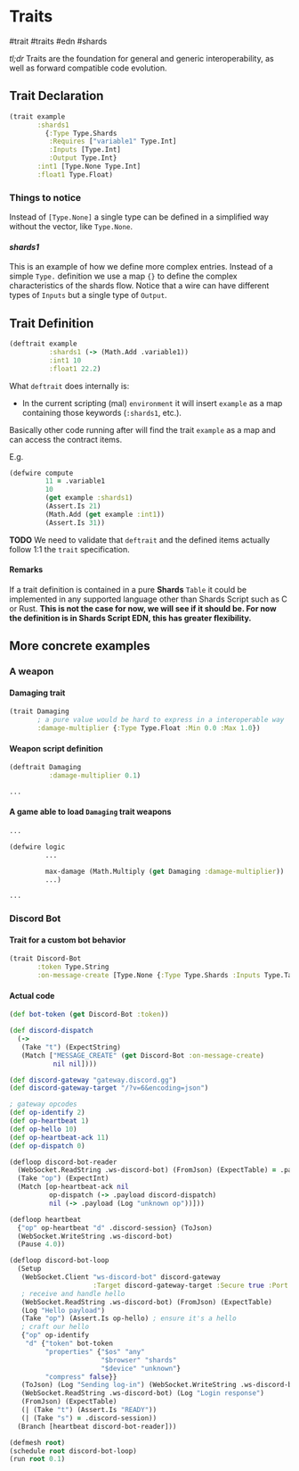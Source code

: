 # Traits
#trait #traits #edn #shards

*tl;dr*
Traits are the foundation for general and generic interoperability, as well as forward compatible code evolution.

## Trait Declaration
```clojure
(trait example
       :shards1
         {:Type Type.Shards
          :Requires ["variable1" Type.Int]
          :Inputs [Type.Int]
          :Output Type.Int}
       :int1 [Type.None Type.Int]
       :float1 Type.Float)
```

### Things to notice
Instead of `[Type.None]` a single type can be defined in a simplified way without the vector, like `Type.None`.
#### *shards1*
This is an example of how we define more complex entries.
Instead of a simple `Type.` definition we use a map `{}` to define the complex characteristics of the shards flow.
Notice that a wire can have different types of `Inputs` but a single type of `Output`.
## Trait Definition
```clojure
(deftrait example
          :shards1 (-> (Math.Add .variable1))
          :int1 10
          :float1 22.2)
```
What `deftrait` does internally is:
* In the current scripting (mal) `environment` it will insert `example` as a map containing those keywords (`:shards1`, etc.).

Basically other code running after will find the trait `example` as a map and can access the contract items.

E.g.
```clojure
(defwire compute
         11 = .variable1
         10
         (get example :shards1)
         (Assert.Is 21)
         (Math.Add (get example :int1))
         (Assert.Is 31))
```

**TODO**
We need to validate that `deftrait` and the defined items actually follow 1:1 the `trait` specification.

#### Remarks
If a trait definition is contained in a pure **Shards** `Table` it could be implemented in any supported language other than Shards Script such as C or Rust. **This is not the case for now, we will see if it should be. For now the definition is in Shards Script EDN, this has greater flexibility.**

## More concrete examples
### A weapon
#### Damaging trait
```clojure
(trait Damaging
       ; a pure value would be hard to express in a interoperable way
       :damage-multiplier {:Type Type.Float :Min 0.0 :Max 1.0})
```

#### Weapon script definition
```clojure
(deftrait Damaging
          :damage-multiplier 0.1)

...
```

#### A game able to load `Damaging` trait weapons
```clojure
...

(defwire logic
         ...

         max-damage (Math.Multiply (get Damaging :damage-multiplier))
         ...)

...
```

### Discord Bot
#### Trait for a custom bot behavior
```clojure
(trait Discord-Bot
       :token Type.String
       :on-message-create [Type.None {:Type Type.Shards :Inputs Type.Table}])
```
#### Actual code
```clojure
(def bot-token (get Discord-Bot :token))

(def discord-dispatch
  (->
   (Take "t") (ExpectString)
   (Match ["MESSAGE_CREATE" (get Discord-Bot :on-message-create)
           nil nil])))

(def discord-gateway "gateway.discord.gg")
(def discord-gateway-target "/?v=6&encoding=json")

; gateway opcodes
(def op-identify 2)
(def op-heartbeat 1)
(def op-hello 10)
(def op-heartbeat-ack 11)
(def op-dispatch 0)

(defloop discord-bot-reader
  (WebSocket.ReadString .ws-discord-bot) (FromJson) (ExpectTable) = .payload
  (Take "op") (ExpectInt)
  (Match [op-heartbeat-ack nil
          op-dispatch (-> .payload discord-dispatch)
          nil (-> .payload (Log "unknown op"))]))

(defloop heartbeat
  {"op" op-heartbeat "d" .discord-session} (ToJson)
  (WebSocket.WriteString .ws-discord-bot)
  (Pause 4.0))

(defloop discord-bot-loop
  (Setup
   (WebSocket.Client "ws-discord-bot" discord-gateway
                     :Target discord-gateway-target :Secure true :Port 443)
   ; receive and handle hello
   (WebSocket.ReadString .ws-discord-bot) (FromJson) (ExpectTable)
   (Log "Hello payload")
   (Take "op") (Assert.Is op-hello) ; ensure it's a hello
   ; craft our hello
   {"op" op-identify
    "d" {"token" bot-token
         "properties" {"$os" "any"
                       "$browser" "shards"
                       "$device" "unknown"}
         "compress" false}}
   (ToJson) (Log "Sending log-in") (WebSocket.WriteString .ws-discord-bot)
   (WebSocket.ReadString .ws-discord-bot) (Log "Login response")
   (FromJson) (ExpectTable)
   (| (Take "t") (Assert.Is "READY"))
   (| (Take "s") = .discord-session))
  (Branch [heartbeat discord-bot-reader]))

(defmesh root)
(schedule root discord-bot-loop)
(run root 0.1)
```
